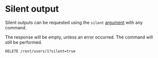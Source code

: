 # Silent output

Silent outputs can be requested using the `silent`
[argument](../rpc/README.md#rpc) with any command.

The response will be empty, unless an error occurred. The command will still be
performed.

```HTTP
DELETE /rest/users/1?silent=true
```
